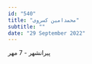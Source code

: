 ```yaml
---
id: "540"
title: "محمدامین کسروی"
subtitle: ""
date: "29 September 2022"
---
```


پیرانشهر - 7 مهر 

